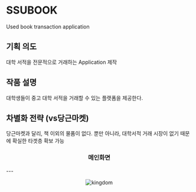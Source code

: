 # SSUBOOK
Used book transaction application  

## 기획 의도

대학 서적을 전문적으로 거래하는 Application 제작  

## 작품 설명

대학생들이 중고 대학 서적을 거래할 수 있는 플랫폼을 제공한다.  

## 차별화 전략 (vs당근마켓)

당근마켓과 달리, 책 이외의 물품이 없다. 
뿐만 아니라, 대학서적 거래 시장이 없기 때문에 확실한 타겟층 확보 가능  


  <h3 align = "center"> 메인화면</h3> 
  ---
  
  <p align="center">
	<img src="https://user-images.githubusercontent.com/65906458/112671428-7c3c3280-8ea5-11eb-8e82-307cb6928c21.png" alt="kingdom"/>
</p>
